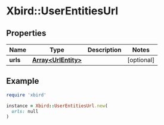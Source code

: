 # Xbird::UserEntitiesUrl

## Properties

| Name | Type | Description | Notes |
| ---- | ---- | ----------- | ----- |
| **urls** | [**Array&lt;UrlEntity&gt;**](UrlEntity.md) |  | [optional] |

## Example

```ruby
require 'xbird'

instance = Xbird::UserEntitiesUrl.new(
  urls: null
)
```


